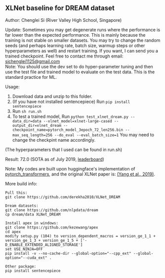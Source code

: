 ## XLNet baseline for DREAM dataset 
Author: Chenglei Si (River Valley High School, Singapore)

Update:
Sometimes you may get degenerate runs where the performance is far lower than the expected performance. This is mainly because the training is not stable on smaller datasets. You may try to change the random seeds (and perhaps learning rate, batch size, warmup steps or other hyperparameters as well) and restart training. If you want, I can send you a trained checkpoint. Feel free to contact me through email: sichenglei1125@gmail.com  
Note:
You should use the dev set to do hyper-parameter tuning and then use the test file and trained model to evaluate on the test data. This is the standard practice for ML. 

Usage:

1. Download data and unzip to this folder.
2. (If you have not installed sentencepiece) Run `pip install sentencepiece`
3. Run `sh run.sh`
4. To test a trained model, Run `python test_xlnet_dream.py --data_dir=data --xlnet_model=xlnet-large-cased --output_dir=xlnet_dream --checkpoint_name=pytorch_model_3epoch_72_len256.bin --max_seq_length=256 --do_eval --eval_batch_size=1` You may need to change the checkpint name accordingly. 

(The hyperparameters that I used can be found in run.sh)

Result: 72.0 (SOTA as of July 2019, [leaderboard](https://dataset.org/dream/))

Note: My codes are built upon huggingface's implementation of [pytorch_transformers](https://github.com/huggingface/pytorch-transformers), and the original XLNet paper is: [(Yang et al., 2019)](https://arxiv.org/pdf/1906.08237.pdf).

More build info:
```
Pull this:
git clone https://github.com/derekha2010/XLNet_DREAM

Dream datasets:
git clone https://github.com/nlpdata/dream
cp dream/data XLNet_DREAM

Install apex in windows:
git clone https://github.com/kezewang/apex
cd apex
modify setup.py (104) to version_dependent_macros = version_ge_1_1 + version_ge_1_3 + version_ge_1_5 + ['-D_ENABLE_EXTENDED_ALIGNED_STORAGE']
set USE_NINJA=OFF
pip install -v --no-cache-dir --global-option="--cpp_ext" --global-option="--cuda_ext" .

Other package:
pip install sentencepiece
```

